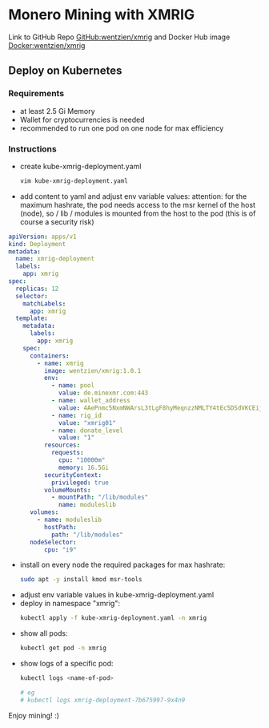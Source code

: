 # Monero Mining with XMRIG

Link to GitHub Repo [GitHub:wentzien/xmrig](https://github.com/wentzien/xmrig) and Docker Hub image [Docker:wentzien/xmrig](https://hub.docker.com/repository/docker/wentzien/xmrig)

## Deploy on Kubernetes

### Requirements
* at least 2.5 Gi Memory
* Wallet for cryptocurrencies is needed
* recommended to run one pod on one node for max efficiency

### Instructions
* create kube-xmrig-deployment.yaml
    ```bash
    vim kube-xmrig-deployment.yaml
    ```
* add content to yaml and adjust env variable values:
    attention: for the maximum hashrate, the pod needs access to the msr kernel of the host (node), so / lib / modules is mounted from the host to the pod (this is of course a security risk)
```yaml
apiVersion: apps/v1
kind: Deployment
metadata:
  name: xmrig-deployment
  labels:
    app: xmrig
spec:
  replicas: 12
  selector:
    matchLabels:
      app: xmrig
  template:
    metadata:
      labels:
        app: xmrig
    spec:
      containers:
        - name: xmrig
          image: wentzien/xmrig:1.0.1
          env:
            - name: pool
              value: de.minexmr.com:443
            - name: wallet_address
              value: 4AePnmc5NxmNWArsL3tLgF8hyMeqnzzNMLTY4tEc5DSdVKCEijp4m7sckeUFU5ACChgVhoFHHasi2DFDFGp1METwNPDMbDs
            - name: rig_id
              value: "xmrig01"
            - name: donate_level
              value: "1"
          resources:
            requests:
              cpu: "10000m"
              memory: 16.5Gi
          securityContext:
            privileged: true
          volumeMounts:
            - mountPath: "/lib/modules"
              name: moduleslib
      volumes:
        - name: moduleslib
          hostPath:
            path: "/lib/modules"
      nodeSelector:
          cpu: "i9"
```
* install on every node the required packages for max hashrate:
    ```bash
    sudo apt -y install kmod msr-tools
    ```
* adjust env variable values in kube-xmrig-deployment.yaml
* deploy in namespace "xmrig":
    ```bash
    kubectl apply -f kube-xmrig-deployment.yaml -n xmrig
    ```
* show all pods:
    ```bash
    kubectl get pod -n xmrig
    ```
* show logs of a specific pod:
    ```bash
    kubectl logs <name-of-pod>

    # eg
    # kubectl logs xmrig-deployment-7b675997-9x4n9
    ```

Enjoy mining! :)
